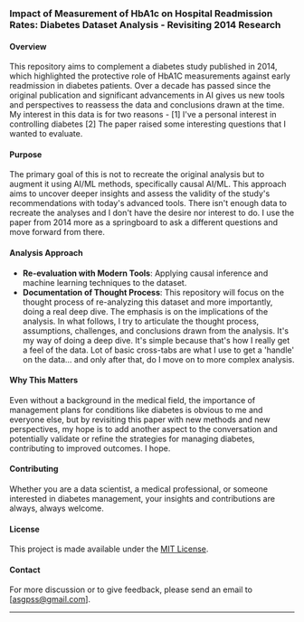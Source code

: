 ### Impact of Measurement of HbA1c on Hospital Readmission Rates: Diabetes Dataset Analysis - Revisiting 2014 Research

#### Overview
This repository aims to complement a diabetes study published in 2014, which highlighted the protective role of HbA1C measurements against early readmission in diabetes patients. Over a decade has passed since the original publication and significant advancements in AI gives us new tools and perspectives to reassess the data and conclusions drawn at the time. My interest in this data is for two reasons - [1] I've a personal interest in controlling diabetes [2] The paper raised some interesting questions that I wanted to evaluate. 

#### Purpose
The primary goal of this is not to recreate the original analysis but to augment it using AI/ML methods, specifically causal AI/ML. This approach aims to uncover deeper insights and assess the validity of the study's recommendations with today's advanced tools. There isn't enough data to recreate the analyses and I don't have the desire nor interest to do. I use the paper from 2014 more as a springboard to ask a different questions and move forward from there.

#### Analysis Approach
- **Re-evaluation with Modern Tools**: Applying causal inference and machine learning techniques to the dataset.
- **Documentation of Thought Process**: This repository will focus on the thought process of re-analyzing this dataset and more importantly, doing a real deep dive. The emphasis is on the implications of the analysis. In what follows, I try to articulate the thought process, assumptions, challenges, and conclusions drawn from the analysis. It's my way of doing a deep dive. It's simple because that's how I really get a feel of the data. Lot of basic cross-tabs are what I use to get a 'handle' on the data... and only after that, do I move on to more complex analysis.

#### Why This Matters
Even without a background in the medical field, the importance of management plans for conditions like diabetes is obvious to me and everyone else, but by revisiting this paper with new methods and new perspectives, my hope is to add another aspect to the conversation and potentially validate or refine the strategies for managing diabetes, contributing to improved outcomes. I hope.

#### Contributing
Whether you are a data scientist, a medical professional, or someone interested in diabetes management, your insights and contributions are always, always welcome. 

#### License
This project is made available under the [MIT License](LICENSE.md).

#### Contact
For more discussion or to give feedback, please send an email to [asgpss@gmail.com].

---
